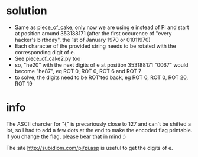 # solution
- Same as piece_of_cake, only now we are using e instead of Pi and start at position around 353188171 (after the first occurence of "every hacker's birthday", the 1st of January 1970 or 01011970)
- Each character of the provided string needs to be rotated with the corresponding digit of e.
- See piece_of_cake2.py too
- so, "he20" with the next digits of e at position 353188171 "0067" would become "he87", eq ROT 0, ROT 0, ROT 6 and ROT 7
- to solve, the digits need to be ROT'ted back, eg ROT 0, ROT 0, ROT 20, ROT 19

# info
The ASCII charcter for "{" is precariously close to 127 and can't be shifted a lot, so I had to add a few dots at the end to make the encoded flag printable. If you change the flag, please bear that in mind :)

The site http://subidiom.com/pi/pi.asp is useful to get the digits of e.